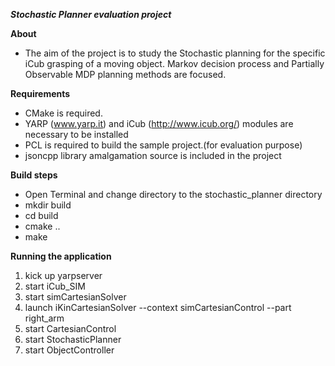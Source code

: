 ***Stochastic Planner evaluation project***

**About**
* The aim of the project is to study the Stochastic planning for the specific iCub grasping of a moving object. Markov decision process and Partially Observable MDP planning methods are 
focused.

**Requirements** 

* CMake is required. 
* YARP (www.yarp.it) and iCub (http://www.icub.org/) modules are necessary to be installed
* PCL is required to build the sample project.(for evaluation purpose)
* jsoncpp library amalgamation source is included in the project

**Build steps**

* Open Terminal and change directory to the stochastic_planner directory
* mkdir build
* cd build
* cmake ..
* make

**Running the application**

1. kick up yarpserver
2. start iCub_SIM
3. start simCartesianSolver
4. launch iKinCartesianSolver --context simCartesianControl --part right_arm
5. start CartesianControl
6. start StochasticPlanner
7. start ObjectController
